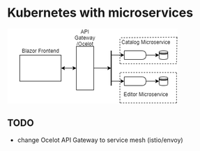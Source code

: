 # Kubernetes with microservices
![Diagram](https://github.com/MiCh4n/KubeDemo/blob/master/diagram1.png)
## TODO
- change Ocelot API Gateway to service mesh (istio/envoy)
